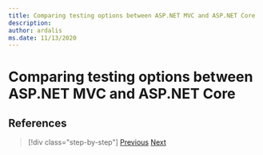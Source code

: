 ```yaml
---
title: Comparing testing options between ASP.NET MVC and ASP.NET Core
description: 
author: ardalis
ms.date: 11/13/2020
---
```


# Comparing testing options between ASP.NET MVC and ASP.NET Core

## References

>[!div class="step-by-step"]
>[Previous](signalr-differences.md)
>[Next](migrating-large-solutions.md)
